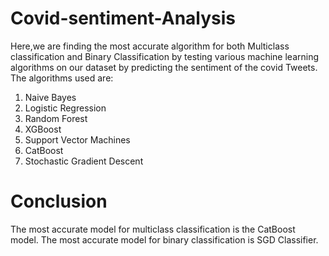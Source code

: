 # Covid-sentiment-Analysis
Here,we are finding the most accurate algorithm for both Multiclass classification and Binary Classification by testing various machine learning algorithms on our dataset by predicting the sentiment of the covid Tweets.
The algorithms used are:
1) Naive Bayes
2) Logistic Regression
3) Random Forest
4) XGBoost
5) Support Vector Machines
6) CatBoost
7) Stochastic Gradient Descent
# Conclusion
The most accurate model for multiclass classification is the CatBoost model.
The most accurate model for binary classification is SGD Classifier.
